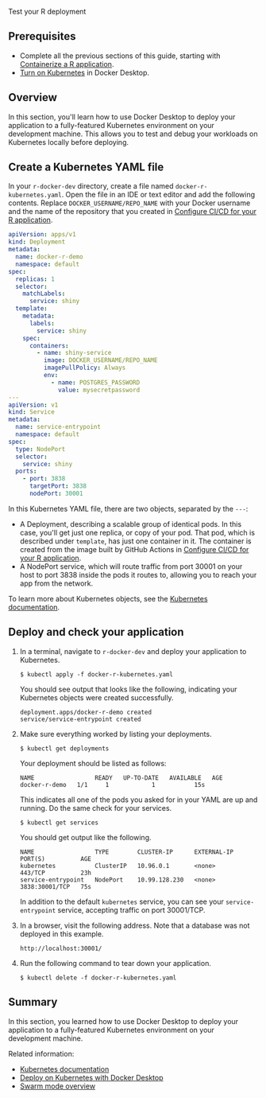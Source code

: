 Test your R deployment


## Prerequisites

- Complete all the previous sections of this guide, starting with [Containerize a R application](containerize.md).
- [Turn on Kubernetes](/manuals/desktop/features/kubernetes.md#install-and-turn-on-kubernetes) in Docker Desktop.

## Overview

In this section, you'll learn how to use Docker Desktop to deploy your application to a fully-featured Kubernetes environment on your development machine. This allows you to test and debug your workloads on Kubernetes locally before deploying.

## Create a Kubernetes YAML file

In your `r-docker-dev` directory, create a file named
`docker-r-kubernetes.yaml`. Open the file in an IDE or text editor and add
the following contents. Replace `DOCKER_USERNAME/REPO_NAME` with your Docker
username and the name of the repository that you created in [Configure CI/CD for
your R application](configure-ci-cd.md).

```yaml
apiVersion: apps/v1
kind: Deployment
metadata:
  name: docker-r-demo
  namespace: default
spec:
  replicas: 1
  selector:
    matchLabels:
      service: shiny
  template:
    metadata:
      labels:
        service: shiny
    spec:
      containers:
        - name: shiny-service
          image: DOCKER_USERNAME/REPO_NAME
          imagePullPolicy: Always
          env:
            - name: POSTGRES_PASSWORD
              value: mysecretpassword
---
apiVersion: v1
kind: Service
metadata:
  name: service-entrypoint
  namespace: default
spec:
  type: NodePort
  selector:
    service: shiny
  ports:
    - port: 3838
      targetPort: 3838
      nodePort: 30001
```

In this Kubernetes YAML file, there are two objects, separated by the `---`:

- A Deployment, describing a scalable group of identical pods. In this case,
  you'll get just one replica, or copy of your pod. That pod, which is
  described under `template`, has just one container in it. The
  container is created from the image built by GitHub Actions in [Configure CI/CD for
  your R application](configure-ci-cd.md).
- A NodePort service, which will route traffic from port 30001 on your host to
  port 3838 inside the pods it routes to, allowing you to reach your app
  from the network.

To learn more about Kubernetes objects, see the [Kubernetes documentation](https://kubernetes.io/docs/home/).

## Deploy and check your application

1. In a terminal, navigate to `r-docker-dev` and deploy your application to
   Kubernetes.

   ```console
   $ kubectl apply -f docker-r-kubernetes.yaml
   ```

   You should see output that looks like the following, indicating your Kubernetes objects were created successfully.

   ```text
   deployment.apps/docker-r-demo created
   service/service-entrypoint created
   ```

2. Make sure everything worked by listing your deployments.

   ```console
   $ kubectl get deployments
   ```

   Your deployment should be listed as follows:

   ```shell
   NAME                 READY   UP-TO-DATE   AVAILABLE   AGE
   docker-r-demo   1/1     1            1           15s
   ```

   This indicates all one of the pods you asked for in your YAML are up and running. Do the same check for your services.

   ```console
   $ kubectl get services
   ```

   You should get output like the following.

   ```shell
   NAME                 TYPE        CLUSTER-IP      EXTERNAL-IP   PORT(S)          AGE
   kubernetes           ClusterIP   10.96.0.1       <none>        443/TCP          23h
   service-entrypoint   NodePort    10.99.128.230   <none>        3838:30001/TCP   75s
   ```

   In addition to the default `kubernetes` service, you can see your `service-entrypoint` service, accepting traffic on port 30001/TCP.

3. In a browser, visit the following address. Note that a database was not deployed in
   this example.

   ```console
   http://localhost:30001/
   ```

4. Run the following command to tear down your application.

   ```console
   $ kubectl delete -f docker-r-kubernetes.yaml
   ```

## Summary

In this section, you learned how to use Docker Desktop to deploy your application to a fully-featured Kubernetes environment on your development machine.

Related information:

- [Kubernetes documentation](https://kubernetes.io/docs/home/)
- [Deploy on Kubernetes with Docker Desktop](/manuals/desktop/features/kubernetes.md)
- [Swarm mode overview](/manuals/engine/swarm/_index.md)
